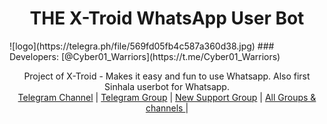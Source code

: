 <h1 align="center"><b> THE X-Troid WhatsApp User Bot  </b></h1>
![logo](https://telegra.ph/file/569fd05fb4c587a360d38.jpg)
### Developers:
[@Cyber01_Warriors](https://t.me/Cyber01_Warriors)
<p align="center">
    Project of X-Troid - Makes it easy and fun to use Whatsapp. Also first Sinhala userbot for Whatsapp.
    <br>
        <a href="http://t.me/danumabots">Telegram Channel</a> |
        <a href="https://t.me/danuma01">Telegram Group</a> |
        <a href="https://chat.whatsapp.com/JigWG8oj1hj1YXLgJaqxta">New Support Group</a> |
        <a href="https://t.me/unofficialplugin">All Groups & channels </a> |
    <br>
</p>
